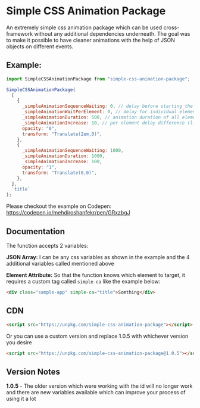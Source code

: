 # Simple CSS Animation Package

An extremely simple css animation package which can be used cross-framework without any additional dependencies underneath. The goal was to make it possible to have cleaner animations with the help of JSON objects on different events.

## Example:

```javascript
import SimpleCSSAnimationPackage from "simple-css-animation-package";

SimpleCSSAnimationPackage(
  [
    {
      _simpleAnimationSequenceWaiting: 0, // delay before starting the entire sequence
      _simpleAnimationWaitPerElement: 0, // delay for individual element if multiple with same attributes are found
      _simpleAnimationDuration: 500, // animation duration of all elements
      _simpleAnimationIncrease: 10, // per element delay difference (like starting a bit later)
      opacity: "0",
      transform: "Translate(2em,0)",
    },
    {
      _simpleAnimationSequenceWaiting: 1000,
      _simpleAnimationDuration: 1000,
      _simpleAnimationIncrease: 100,
      opacity: "1",
      transform: "Translate(0,0)",
    },
  ],
  `title`
);
```

Please checkout the example on Codepen: https://codepen.io/mehdiroshanfekr/pen/GRxzbgJ

## Documentation

The function accepts 2 variables:

**JSON Array:** I can be any css variables as shown in the example and the 4 additional variables called mentioned above

**Element Attribute:** So that the function knows which element to target, it requires a custom tag called `simple-ca` like the example below:
```html
<div class="sample-app" simple-ca="title">Somthing</div>
```

## CDN


```html
<script src="https://unpkg.com/simple-css-animation-package"></script>
```

Or you can use a custom version and replace 1.0.5 with whichever version you desire

```html
<script src="https://unpkg.com/simple-css-animation-package@1.0.5"></script>
```

## Version Notes

**1.0.5** - The older version which were working with the id will no longer work and there are new variables available which can improve your process of using it a lot
